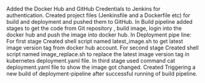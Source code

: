 Added the Docker Hub and GitHub Credentials to Jenkins for authentication.
Created project files (Jenkinsfile and a Dockerfile etc) for build and deployment and pushed them to GitHub.
In Build pipeline added stages to get the code from Git repository , build image, login into the docker hub and push the image into docker hub.
In Deployment pipe line:
For first stage Created shell script named latest_image.sh to get latest image version tag from docker hub account.
For second stage Created shell script named image_replace.sh to replace the latest image version tag in kubernetes deployment.yaml file.
In third stage used command cat deployment.yaml file to show the image got changed.
Created Triggering a new build of deployment-pipeline after successful running of build pipeline.

